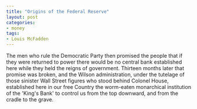 ```yaml
---
title: "Origins of the Federal Reserve"
layout: post
categories:
- money
tags:
- Louis McFadden
---
```


The men who rule the Democratic Party then promised the people that if they were returned to power there would be no central bank established here while they held the reigns of government. Thirteen months later that promise was broken, and the Wilson administration, under the tutelage of those sinister Wall Street figures who stood behind Colonel House, established here in our free Country the worm-eaten monarchical institution of the 'King's Bank' to control us from the top downward, and from the cradle to the grave.